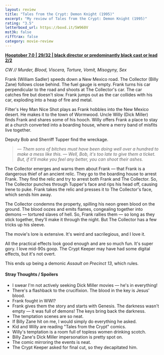 ```yaml
---
layout: review
title: "Tales from the Crypt: Demon Knight (1995)"
excerpt: "My review of Tales from the Crypt: Demon Knight (1995)"
rating: "3.5"
letterboxd_url: https://boxd.it/5W960V
mst3k: false
rifftrax: false
category: movie-review
---
```


<b><a href="https://boxd.it/pOK5i/detail" target="_blank" rel="noopener">Hooptober 7.0 | 29/32 | black director or predominantly black cast or lead 2/2</a></b>

<i>CW // Murder, Blood, Viscera, Torture, Vomit, Misogyny, Sex</i>

Frank (William Sadler) speeds down a New Mexico road. The Collector (Billy Zane) follows close behind. The fuel gauge is empty. Frank turns his car perpendicular to the road and shoots at The Collector's car. The car catches fire but doesn't slow. Frank jumps out as the car collides with his car, exploding into a heap of fire and metal.

Filter's Hey Man Nice Shot plays as Frank hobbles into the New Mexico desert. He makes it to the town of Wormwood. Uncle Willy (Dick Miller) finds Frank and shares some of his hooch. Willy offers Frank a place to stay at a church converted into a boarding house, where a merry band of misfits live together.

Deputy Bob and Sherriff Tupper find the wreckage.

<blockquote><i>— Them sons of bitches must have been doing well over a hundred to make a mess like this.
— Well, Bob, it's too late to give them a ticket. But, if it'll make you feel any better, you can shoot their ashes.</i></blockquote>

The Collector emerges and warns them about Frank — that Frank is a dangerous thief of an ancient relic. They go to the boarding house to arrest Frank. They find the relic and try to arrest both Frank and The Collector. So, The Collector punches through Tupper's face and rips his head off, causing Irene to puke. Frank takes the relic and presses it to The Collector's face, which sends him away.

The Collector condemns the property, spilling his neon green blood on the ground. The blood oozes and emits flames, congealing together into demons — tortured slaves of hell. So, Frank rallies them — so long as they stick together, they'll make it through the night. But The Collector has a few tricks up his sleeve.

The movie's lore is extensive. It's weird and sacrilegious, and I love it.

All the practical effects look good enough and are so much fun. It's super gory. I love mid-90s goop. The Crypt Keeper may have had some digital effects, but it's not overt.

This ends up being a demonic <i>Assault on Precinct 13</i>, which rules.

#### Stray Thoughts / Spoilers

- I swear I'm not actively seeking Dick Miller movies — he's in everything!
- There's a flashback to the crucifixion. The blood in the key is Jesus' blood.
- Frank fought in WWI?
- Frank gives them the story and starts with Genesis. The darkness wasn't empty — it was full of demons! The keys bring back the darkness.
- The temptation scenes are so neat.
- If Billy Zane hit on me, I would simply do everything he asked.
- Kid and Willy are reading "Tales from the Crypt" comics.
- Willy's temptation is a room full of topless women drinking scotch.
- Billy Zane's Dick Miller impersonation is pretty spot on.
- The comic mirroring the events is neat.
- The Crypt Keeper asked for final cut, so they decapitated him.
